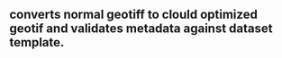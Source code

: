 ## converts normal geotiff to clould optimized geotif and validates metadata against dataset template.